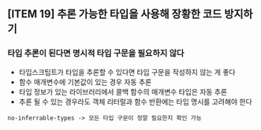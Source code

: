 ## [ITEM 19] 추론 가능한 타입을 사용해 장황한 코드 방지하기

### 타입 추론이 된다면 명시적 타입 구문을 필요하지 않다

- 타입스크팁트가 타입을 추론할 수 있다면 타입 구문을 작성하지 않는 게 좋다
- 함수 매개변수에 기본값이 있는 경우 자동 추론
- 타입 정보가 있는 라이브러리에서 콜백 함수의 매개변수 타입은 자동 추론
- 추론 될 수 있는 경우라도 객체 리터럴과 함수 반환에는 타입 명시를 고려해야 한다

```tsx
no-inferrable-types -> 모든 타입 구문이 정말 필요한지 확인 가능
```
